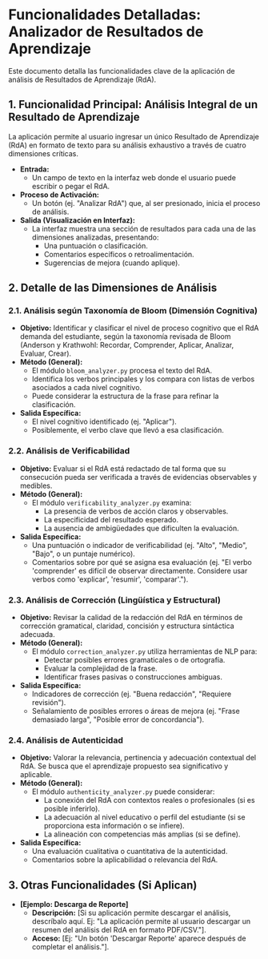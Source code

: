 # Funcionalidades Detalladas: Analizador de Resultados de Aprendizaje

Este documento detalla las funcionalidades clave de la aplicación de análisis de Resultados de Aprendizaje (RdA).

## 1. Funcionalidad Principal: Análisis Integral de un Resultado de Aprendizaje

La aplicación permite al usuario ingresar un único Resultado de Aprendizaje (RdA) en formato de texto para su análisis exhaustivo a través de cuatro dimensiones críticas.

*   **Entrada:**
    *   Un campo de texto en la interfaz web donde el usuario puede escribir o pegar el RdA.
*   **Proceso de Activación:**
    *   Un botón (ej. "Analizar RdA") que, al ser presionado, inicia el proceso de análisis.
*   **Salida (Visualización en Interfaz):**
    *   La interfaz muestra una sección de resultados para cada una de las dimensiones analizadas, presentando:
        *   Una puntuación o clasificación.
        *   Comentarios específicos o retroalimentación.
        *   Sugerencias de mejora (cuando aplique).

## 2. Detalle de las Dimensiones de Análisis

### 2.1. Análisis según Taxonomía de Bloom (Dimensión Cognitiva)

*   **Objetivo:** Identificar y clasificar el nivel de proceso cognitivo que el RdA demanda del estudiante, según la taxonomía revisada de Bloom (Anderson y Krathwohl: Recordar, Comprender, Aplicar, Analizar, Evaluar, Crear).
*   **Método (General):**
    *   El módulo `bloom_analyzer.py` procesa el texto del RdA.
    *   Identifica los verbos principales y los compara con listas de verbos asociados a cada nivel cognitivo.
    *   Puede considerar la estructura de la frase para refinar la clasificación.
*   **Salida Específica:**
    *   El nivel cognitivo identificado (ej. "Aplicar").
    *   Posiblemente, el verbo clave que llevó a esa clasificación.

### 2.2. Análisis de Verificabilidad

*   **Objetivo:** Evaluar si el RdA está redactado de tal forma que su consecución pueda ser verificada a través de evidencias observables y medibles.
*   **Método (General):**
    *   El módulo `verificability_analyzer.py` examina:
        *   La presencia de verbos de acción claros y observables.
        *   La especificidad del resultado esperado.
        *   La ausencia de ambigüedades que dificulten la evaluación.
*   **Salida Específica:**
    *   Una puntuación o indicador de verificabilidad (ej. "Alto", "Medio", "Bajo", o un puntaje numérico).
    *   Comentarios sobre por qué se asigna esa evaluación (ej. "El verbo 'comprender' es difícil de observar directamente. Considere usar verbos como 'explicar', 'resumir', 'comparar'.").

### 2.3. Análisis de Corrección (Lingüística y Estructural)

*   **Objetivo:** Revisar la calidad de la redacción del RdA en términos de corrección gramatical, claridad, concisión y estructura sintáctica adecuada.
*   **Método (General):**
    *   El módulo `correction_analyzer.py` utiliza herramientas de NLP para:
        *   Detectar posibles errores gramaticales o de ortografía.
        *   Evaluar la complejidad de la frase.
        *   Identificar frases pasivas o construcciones ambiguas.
*   **Salida Específica:**
    *   Indicadores de corrección (ej. "Buena redacción", "Requiere revisión").
    *   Señalamiento de posibles errores o áreas de mejora (ej. "Frase demasiado larga", "Posible error de concordancia").

### 2.4. Análisis de Autenticidad

*   **Objetivo:** Valorar la relevancia, pertinencia y adecuación contextual del RdA. Se busca que el aprendizaje propuesto sea significativo y aplicable.
*   **Método (General):**
    *   El módulo `authenticity_analyzer.py` puede considerar:
        *   La conexión del RdA con contextos reales o profesionales (si es posible inferirlo).
        *   La adecuación al nivel educativo o perfil del estudiante (si se proporciona esta información o se infiere).
        *   La alineación con competencias más amplias (si se define).
*   **Salida Específica:**
    *   Una evaluación cualitativa o cuantitativa de la autenticidad.
    *   Comentarios sobre la aplicabilidad o relevancia del RdA.

## 3. Otras Funcionalidades (Si Aplican)

*   **[Ejemplo: Descarga de Reporte]**
    *   **Descripción:** [Si su aplicación permite descargar el análisis, descríbalo aquí. Ej: "La aplicación permite al usuario descargar un resumen del análisis del RdA en formato PDF/CSV."].
    *   **Acceso:** [Ej: "Un botón 'Descargar Reporte' aparece después de completar el análisis."].